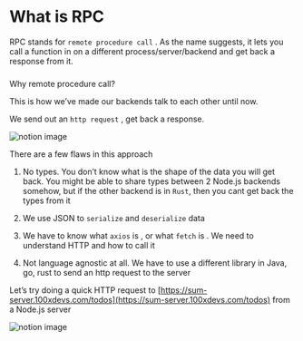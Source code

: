 # What is RPC

RPC stands for `remote procedure call` . As the name suggests, it lets you call a function in on a different process/server/backend and get back a response from it.

### 

[](#a01646367ea84a42a1766eba68b7ca0f "Why remote procedure call?")Why remote procedure call?

This is how we’ve made our backends talk to each other until now.

We send out an `http request` , get back a response.

![notion image](https://www.notion.so/image/https%3A%2F%2Fprod-files-secure.s3.us-west-2.amazonaws.com%2F085e8ad8-528e-47d7-8922-a23dc4016453%2F74843098-776a-4f87-adc4-24e73d312cd9%2FScreenshot_2024-05-11_at_11.43.19_AM.png?table=block&id=ec3d9e27-07fd-4348-a06d-8c935a303bff&cache=v2)

There are a few flaws in this approach

1.  No types. You don’t know what is the shape of the data you will get back. You might be able to share types between 2 Node.js backends somehow, but if the other backend is in `Rust`, then you cant get back the types from it

2.  We use JSON to `serialize` and `deserialize` data

3.  We have to know what `axios` is , or what `fetch` is . We need to understand HTTP and how to call it

4.  Not language agnostic at all. We have to use a different library in Java, go, rust to send an http request to the server

Let’s try doing a quick HTTP request to [https://sum-server.100xdevs.com/todos](https://sum-server.100xdevs.com/todos) from a Node.js server

![notion image](https://www.notion.so/image/https%3A%2F%2Fprod-files-secure.s3.us-west-2.amazonaws.com%2F085e8ad8-528e-47d7-8922-a23dc4016453%2F874ae641-5f13-4cd3-a423-e6770810ebda%2FScreenshot_2024-05-11_at_11.56.08_AM.png?table=block&id=979ad3b5-ae5b-43e8-a6ad-1398906ad1bb&cache=v2)